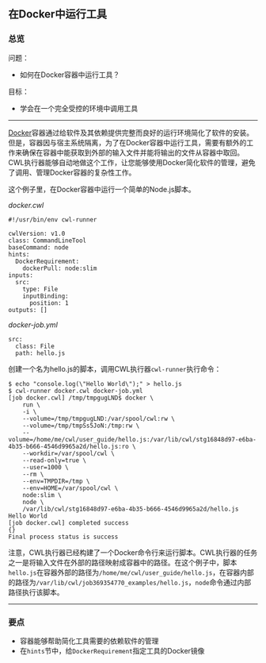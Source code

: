 ## 在Docker中运行工具

### 总览

问题：

* 如何在Docker容器中运行工具？

目标：

* 学会在一个完全受控的环境中调用工具

-----

[Docker][docker]容器通过给软件及其依赖提供完整而良好的运行环境简化了软件的安装。但是，容器因与宿主系统隔离，为了在Docker容器中运行工具，需要有额外的工作来确保在容器中能获取到外部的输入文件并能将输出的文件从容器中取回。CWL执行器能够自动地做这个工作，让您能够使用Docker简化软件的管理，避免了调用、管理Docker容器的复杂性工作。

这个例子里，在Docker容器中运行一个简单的Node.js脚本。

*docker.cwl*

~~~
#!/usr/bin/env cwl-runner

cwlVersion: v1.0
class: CommandLineTool
baseCommand: node
hints:
  DockerRequirement:
    dockerPull: node:slim
inputs:
  src:
    type: File
    inputBinding:
      position: 1
outputs: []

~~~

*docker-job.yml*

~~~
src:
  class: File
  path: hello.js

~~~

创建一个名为hello.js的脚本，调用CWL执行器`cwl-runner`执行命令：

~~~
$ echo "console.log(\"Hello World\");" > hello.js
$ cwl-runner docker.cwl docker-job.yml
[job docker.cwl] /tmp/tmpgugLND$ docker \
    run \
    -i \
    --volume=/tmp/tmpgugLND:/var/spool/cwl:rw \
    --volume=/tmp/tmpSs5JoN:/tmp:rw \
    --volume=/home/me/cwl/user_guide/hello.js:/var/lib/cwl/stg16848d97-e6ba-4b35-b666-4546d9965a2d/hello.js:ro \
    --workdir=/var/spool/cwl \
    --read-only=true \
    --user=1000 \
    --rm \
    --env=TMPDIR=/tmp \
    --env=HOME=/var/spool/cwl \
    node:slim \
    node \
    /var/lib/cwl/stg16848d97-e6ba-4b35-b666-4546d9965a2d/hello.js
Hello World
[job docker.cwl] completed success
{}
Final process status is success
~~~

注意，CWL执行器已经构建了一个Docker命令行来运行脚本。CWL执行器的任务之一是将输入文件在外部的路径映射成容器中的路径。在这个例子中，脚本`hello.js`在容器外部的路径为`/home/me/cwl/user_guide/hello.js`，在容器内部的路径为`/var/lib/cwl/job369354770_examples/hello.js`，`node`命令通过内部路径执行该脚本。

-----

### 要点

* 容器能够帮助简化工具需要的依赖软件的管理
* 在`hints`节中，给`DockerRequirement`指定工具的Docker镜像

[docker]: https://docker.io
